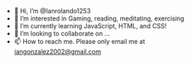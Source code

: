 - 👋 Hi, I’m @Ianrolando1253
- 👀 I’m interested in Gaming, reading, meditating, exercising
- 🌱 I’m currently learning JavaScript, HTML, and CSS!
- 💞️ I’m looking to collaborate on ...
- 📫 How to reach me. Please only email me at iangonzalez2002@gmail.com

<!---
Ianrolando1253/Ianrolando1253 is a ✨ special ✨ repository because its `README.md` (this file) appears on your GitHub profile.
You can click the Preview link to take a look at your changes.
--->

